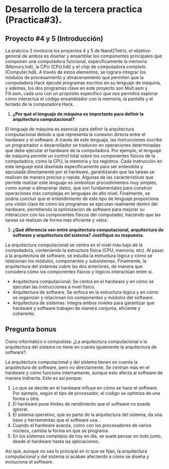 # Desarrollo de la tercera practica (Practica#3).

## Proyecto #4 y 5 (Introducción)

La pratcica 3 involucra los proyectos 4 y 5 de Nand2Tetris, el objetivo general de ambos es diseñar y ensamblar los componentes principales que componen una computadora funcional, específicamente la memoria (Memory.hdl), la CPU (CPU.hdl) y el chip de computadora completo (Computer.hdl). A través de estos elementos, se lograra integrar los módulos de procesamiento y almacenamiento que permiten que la computadora Hack ejecute programas escritos en su lenguaje de máquina, y ademas, los dos programas clave en este proyecto son Mult.asm y Fill.asm, cada uno con un propósito específico que nos permitirá explorar cómo interactúa el código ensamblador con la memoria, la pantalla y el teclado de la computadora Hack.


1. **¿Por qué el lenguaje de máquina es importante para definir la arquitectura computacional?**

El lenguaje de máquina es esencial para definir la arquitectura computacional debido a que representa la conexion directa entre el hardware y el software. A través de este lenguaje, las instrucciones escribe un programador o desarrollador se traducen en operaciones determinadas que debe ejecutar el hardware de la computadora. Por ejemplo, el lenguaje de máquina permite un control total sobre los componentes físicos de la computadora, como la CPU, la memoria y los registros. Cada instrucción en este lenguaje está diseñada específicamente para ser entendida y ejecutada directamente por el hardware, garantizando que las tareas se realicen de manera precisa y rapida.
Algunas de las caracteristicas que permite realizar este lenguaje es simbolizar procedimientos muy simples, como sumar o almacenar datos, que son fundamentales para construir operaciones más complejas en lenguajes de alto nivel. Finalmente, se podria concluir que el entendimiento de este tipo de lenguaje proporciona una visión clara de cómo los programas se ejecutan realmente dentro del hardware, permitiendo la optimizacion de software para mejorar su interaccion con los componentes fisicos del computador, haciendo que las tareas se realizan de forma mas eficiente y veloz.



3. **¿Qué diferencia ven entre arquitectura computacional, arquitectura de software y arquitectura del sistema? Justifique su respuesta.**

La arquitectura computacional se centra en el nivel más bajo de la computadora, conteniendo la estructura física (CPU, memoria, etc). Al pasar a la arquitectura de software, se estudia la 
estructura lógica y cómo se relacionan los módulos, componentes y subsistemas. Finalmente, la arquitectura del sistemas cubre las dos anteriores, de manera que considera cómo los componentes 
físicos y lógicos interactúan entre sí.

- Arquitectura computacional: Se centra en el hardware y en cómo se ejecutan las instrucciones a nivel físico.
- Arquitectura de software: Se enfoca en la estructura lógica y en cómo se organizan y relacionan los componentes y módulos del software.
- Arquitectura de sistemas: Integra ambos niveles para garantizar que hardware y software trabajen de manera conjunta, eficiente y coherente.


## Pregunta bonus
Como informático o computista: ¿La arquitectura computacional o la arquitectura del sistema no tiene en cuenta igualmente la arquitectura de software?.

 La arquitectura computacional y del sistema tienen en cuenta la arquitectura de software, pero no directamente. Se centran más en el hardware y cómo funciona internamente, aunque esto afecta al software de manera indirecta. Esto es así porque:

 1) Lo que se decide en el hardware influye en cómo se hace el software. Por ejemplo, según el tipo de procesador, el código se optimiza de una forma u otra.
 2) El hardware pone límites de rendimiento que el software no puede ignorar.
 3) El sistema operativo, que es parte de la arquitectura del sistema, da una base y herramientas que el software usa.
 4) Cuando el hardware avanza, como con los procesadores de varios núcleos, cambia la forma en que se programa.
 5) En los sistemas complejos de hoy en día, se suele pensar en todo junto, desde el hardware hasta las aplicaciones.

Así que, aunque no sea lo principal en lo que se fijan, la arquitectura computacional y del sistema sí acaban afectando a cómo se diseña y evoluciona el software.
